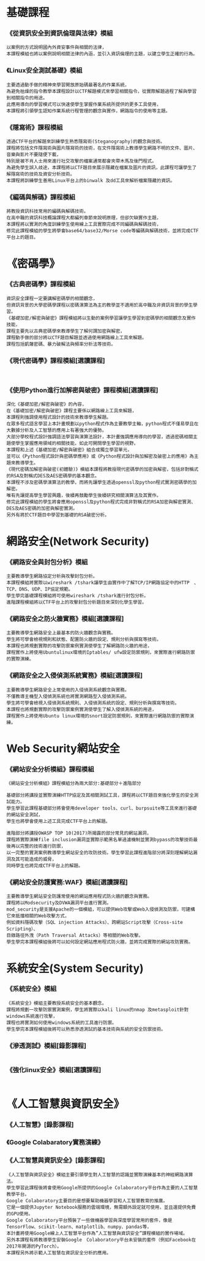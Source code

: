 # 基礎課程

### 《從資訊安全到資訊倫理與法律》模組
```
以案例的方式說明國內外資安事件與相關的法律，
本課程模組也將以案例說明相關法律的內涵，並引入資訊倫理的主題，以建立學生正確的行為。
```

### 《Linux安全測試基礎》模組
```
主要透過動手做的精神來學習開放原始碼最著名的作業系統，
為避免枯燥的指令教學本課程設計以CTF解題模式來學習相關指令，從實際解題過程了解與學習到相關指令的用途。
此應用導向的學習模式可以快速使學生掌握作業系統所提供的更多工具使用，
本課程將引領學生認知作業系統行程管理的觀念與實作，網路指令的使用等主題。
```
### 《隱寫術》課程模組
```
透過CTF平台的解題來訓練學生熟悉隱寫術(Steganography)的觀念與技術。
課程將包括文件隱寫術與圖片隱寫術的技術，在文件隱寫術上教導學生網路不明的文件、圖片、音樂與影片不要隨便下載，
特別是被不肖人士用來進行社交攻擊的檔案通常都會夾帶木馬及後門程式。
為避免學生誤入歧途，本課程將以CTF題目來展示隱藏在檔案及圖片的資訊，此課程可讓學生了解隱寫術的技術及資安分析技術。
本課程將訓練學生善用Linux平台上的binwalk 及dd工具來解析檔案隱藏的資訊。
```

### 《編碼與解碼》課程模組
```
將教授資訊科技常用的編碼與解碼技術。
在高中職的資訊科技概論課程大都編列章節來說明原理，但卻欠缺實作主題，
本課程將以實測的角度訓練學生使用線上工具實際完成不同編碼與解碼技術，
修完此課程模組的學生將學會base64/base32/Morse code等編碼與解碼技術，並將完成CTF平台上的題目。
```

# 《密碼學》

### 《古典密碼學》課程模組
```
資訊安全課程一定要講解密碼學的相關觀念，
但資訊背景的大學密碼學課程以密碼演算法為主的教學並不適用於高中職及非資訊背景的學生學習。
《基礎加密/解密與破密》課程模組將以生動的案例學習讓學生學習到密碼學的相關觀念及實作技能，
課程主要先以古典密碼學來教導學生了解何謂加密與解密，
課程動手做的部分將以CTF題目解題並透過使用網路線上工具來解題。
課程包括凱薩密碼、暴力破解法與頻率分析法等技術。
```

### 《現代密碼學》課程模組[選讀課程]
```


```
### 《使用Python進行加解密與破密》課程模組[選讀課程]
```
深化《基礎加密/解密與破密》的內容，
在《基礎加密/解密與破密》課程主要係以網路線上工具來解題，
本課程則強調使用程式設計的技術來教導學生解題。
在眾多程式語言學習上本計畫規劃以python程式作為主要教學主軸，python程式不僅易學且在大數據分析及人工智慧的應用上有著強大的優勢。
大部分學校程式設計強調語法學習與演算法設計，本計畫強調應用導向的學習，透過密碼相關主題使學生掌握應用領域的相關技能，如此可開闊學生學習的視野。
本課程和上述《基礎加密/解密與破密》組合成獨立學習單元，
並可以《Python程式設計與密碼學應用》或《Python程式設計與加解密及破密上的應用》為主題來教導學生。
《現代密碼加解密與破密(初體驗)》模組本課程將教授現代密碼學的加密與解密，包括非對稱式的RSA及對稱式DES及AES密碼學的基本觀念。
本課程不涉及密碼學演算法的教學，而將先讓學生透過openssl及python程式實測密碼學的加解密。
唯有先讓提高學生學習興趣，後續再鼓勵學生後續研究相關演算法及其實作。
修完此課程模組的學生將會應用openssl及python程式完成非對稱式的RSA加密與解密實測、DES及AES密碼的加密與解密實測。
另外有將於CTF題目中學習到基礎的RSA破密分析。
```


# 網路安全(Network Security)

### 《網路安全與封包分析》模組
```
主要教導學生網路協定分析與攻擊封包分析。
本課程模組將實際以wireshark /tshark讓學生由實作中了解TCP/IP網路協定中的HTTP　、TCP、DNS、UDP、IP協定規範。
學生學完基礎課程模組將可使用wireshark /tshark進行封包分析。
進階課程模組將以CTF平台上的攻擊封包分析題目來深刻化學生學習。
```
### 《網路安全之防火牆實務》模組[選讀課程]
```
主要教導學生網路安全上最基本的防火牆觀念與實務。
學生將可學會檢視規則和狀態、配置防火牆的設定、規則分析與撰寫等技術。
本課程也將規劃實際的攻擊防禦案例實測使學生了解網路防火牆的用途，
課程實作上將使用Ubuntulinux環境的Iptables/ ufw設定防禦規則，來實際進行網路防禦的實際演練。
```

### 《網路安全之入侵偵測系統實務》模組[選讀課程]
```
主要教導學生網路安全上常使用的入侵偵測系統觀念與實務。
不僅教導主機型入侵偵測系統也將實測網路型入侵偵測系統。
學生將可學會檢視入侵偵測系統規則、入侵偵測系統的設定、規則分析與撰寫等技術。
本課程也將規劃實際的攻擊防禦案例實測使學生了解入侵偵測系統的用途，
課程實作上將使用Ubuntu linux環境的snort設定防禦規則，來實際進行網路防禦的實際演練。
```

# Web Security網站安全

### 《網站安全分析模組》課程模組
```
《網站安全分析模組》課程模組分為兩大部分:基礎部分＋進階部分

基礎部分將講授並實際演練HTTP協定及其相關測試工具，課程將以CTF題目來強化學生的安全測試能力。
學生學習此課程基礎部分將會使用developer tools、curl、burpsuite等工具來進行基礎的網站安全測試，
學生也將學會使用上述工具完成CTF平台上的解題。

進階部分將講授OWASP TOP 10(2017)所揭露的部分常見的網站漏洞，
課程將實際演練file inclusion漏洞並實際示範黑名單過濾機制並實測bypass的攻擊技術最後再以完整的技術進行防禦，
以一完整的實測案例教導學生網站安全的攻防技術。學生學習此課程進階部分將深刻理解網站漏洞及其可能造成的威脅，
同時學生也將完成CTF平台上的解題。
```
### 《網站安全防護實務:WAF》模組[選讀課程]
```
主要教導學生網站安全防護常使用的網站應用程式防火牆的觀念與實務。
課程將以Modsecurity及DVWA漏洞平台進行實測。
mod_security是支援Apache的一個模組，可以提供Web攻擊或Web入侵偵測及防禦，可建構它來抵擋相關的Web攻擊方式，
例如資料隱碼攻擊（SQL injection Attacks）、跨網站Script攻擊（Cross-site Scripting）、
目錄路徑外洩（Path Traversal Attacks）等相關的Web攻擊。
學生學完本課程模組後將可以如何設定網站應用程式防火牆，並將完成實際的網站攻防實務。
```

# 系統安全(System Security)

### 《系統安全》模組
```
《系統安全》模組主要教授系統安全的基本觀念。
課程將規劃一攻擊防禦實測案例，學生將實際以kali linux的nmap 及metasploit針對windows系統進行攻擊，
課程也將實測如何使用windows系統的工具進行防禦。
學生學完本課程模組後將可以熟悉滲透測試的基本技術與系統的安全防禦技術。
```
### 《滲透測試》模組[錄影課程]
```

```
### 《強化linux安全》模組[選讀課程]
```

```

# 《人工智慧與資訊安全》

### 《人工智慧》[錄影課程]

### 《Google Colabaratory實務演練》

### 《人工智慧與資訊安全》[錄影課程]
```
《人工智慧與資訊安全》模組主要引領學生對人工智慧的認識並實際演練基本的神經網路演算法。
學生學習此課程後將會使用Google所提供的Google Colaboratory平台作為主要的人工智慧教學平台。
Google Colaboratory主要目的是想要幫助機器學習和人工智慧教育的推廣。
它是一個提供Jupyter Notebook服務的雲端環境，無需額外設定就可使用，並且還提供免費的GPU使用。
Google Colaboratory平台預裝了一些做機器學習與深度學習常用的套件，像是 TensorFlow、scikit-learn、matplotlib、numpy、pandas等，
本計畫將使用Google線上人工智慧平台作為”人工智慧與資訊安全”課程模組的實作場域。
另外本課程有將教導學生安裝Google　Colaboratory平台未安裝的套件（例如Facebook在 2017年開源的PyTorch）。
本課程另外將示範人工智慧在資訊安全分析的應用。
```
